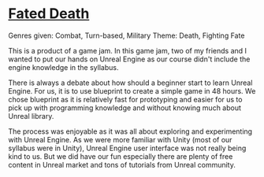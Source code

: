 # [Fated Death](https://acekugen.itch.io/fateddeath)

Genres given: Combat, Turn-based, Military
Theme: Death, Fighting Fate

This is a product of a game jam. In this game jam, two of my friends and I wanted to put our hands on Unreal Engine as our course didn't include the engine knowledge in the syllabus. 

There is always a debate about how should a beginner start to learn Unreal Engine. For us, it is to use blueprint to create a simple game in 48 hours. We chose blueprint as it is relatively fast for prototyping and easier for us to pick up with programming knowledge and without knowing much about Unreal library.

The process was enjoyable as it was all about exploring and experimenting with Unreal Engine. As we were more familiar with Unity (most of our syllabus were in Unity), Unreal Engine user interface was not really being kind to us. But we did have our fun especially there are plenty of free content in Unreal market and tons of tutorials from Unreal community.

